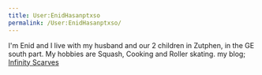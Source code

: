 ```yaml
---
title: User:EnidHasanptxso
permalink: /User:EnidHasanptxso/
---
```


I'm Enid and I live with my husband and our 2 children in Zutphen, in the GE south part. My hobbies are Squash, Cooking and Roller skating.
my blog; [Infinity Scarves](http://bufandas.ca)